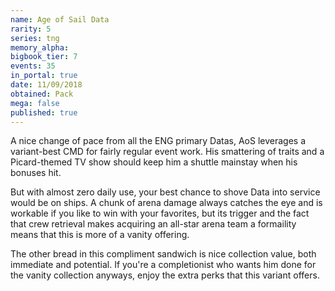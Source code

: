 ```yaml
---
name: Age of Sail Data
rarity: 5
series: tng
memory_alpha:
bigbook_tier: 7
events: 35
in_portal: true
date: 11/09/2018
obtained: Pack
mega: false
published: true
---
```


A nice change of pace from all the ENG primary Datas, AoS leverages a variant-best CMD for fairly regular event work. His smattering of traits and a Picard-themed TV show should keep him a shuttle mainstay when his bonuses hit.

But with almost zero daily use, your best chance to shove Data into service would be on ships. A chunk of arena damage always catches the eye and is workable if you like to win with your favorites, but its trigger and the fact that crew retrieval makes acquiring an all-star arena team a formaility means that this is more of a vanity offering.

The other bread in this compliment sandwich is nice collection value, both immediate and potential. If you're a completionist who wants him done for the vanity collection anyways, enjoy the extra perks that this variant offers.
